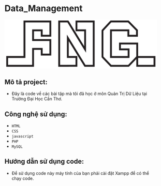 # Data_Management

<img src="https://github.com/lequocthinh-Genesis/FNG-demo-1/blob/master/assets/img/FNG-logo.png?raw=true">

## Mô tả project:

- Đây là code về các bài tập mà tôi đã học ở môn Quản Trị Dữ Liệu tại Trường Đại Học Cần Thơ.

## Công nghệ sử dụng:

- `HTML`
- `CSS`
- `javascript`
- `PHP`
- `MySQL`

## Hướng dẫn sử dụng code:

- Để sử dụng code này máy tính của bạn phải cài đặt Xampp để có thể chạy code.
